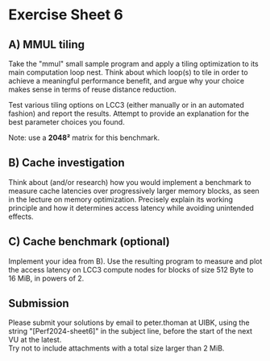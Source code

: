 Exercise Sheet 6
================

A) MMUL tiling
--------------

Take the "mmul" small sample program and apply a tiling optimization to its main computation loop nest.
Think about which loop(s) to tile in order to achieve a meaningful performance benefit, and argue why your choice makes sense in terms of reuse distance reduction.

Test various tiling options on LCC3 (either manually or in an automated fashion) and report the results. Attempt to provide an explanation for the best parameter choices you found.

Note: use a **2048²** matrix for this benchmark.


B) Cache investigation
----------------------

Think about (and/or research) how you would implement a benchmark to measure cache latencies over progressively larger memory blocks, as seen in the lecture on memory optimization. Precisely explain its working principle and how it determines access latency while avoiding unintended effects.


C) Cache benchmark (optional)
-----------------------------

Implement your idea from B). Use the resulting program to measure and plot the access latency on LCC3 compute nodes for blocks of size 512 Byte to 16 MiB, in powers of 2.


Submission
----------
Please submit your solutions by email to peter.thoman at UIBK, using the string "[Perf2024-sheet6]" in the subject line, before the start of the next VU at the latest.  
Try not to include attachments with a total size larger than 2 MiB.

